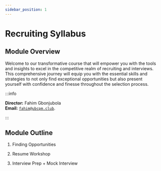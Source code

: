 ```yaml
---
sidebar_position: 1
---
```


# Recruiting Syllabus

## Module Overview
Welcome to our transformative course that will empower you with the tools and insights to excel in the competitive realm of recruiting and interviews. This comprehensive journey will equip you with the essential skills and strategies to not only find exceptional opportunities but also present yourself with confidence and finesse throughout the selection process.

:::info

**Director:** Fahim Gbonjubola  
**Email:** [`fahim@ubcpm.club`](fahim@ubcpm.club).

:::

## Module Outline
1. Finding Opportunities

2. Resume Workshop

3. Interview Prep + Mock Interview